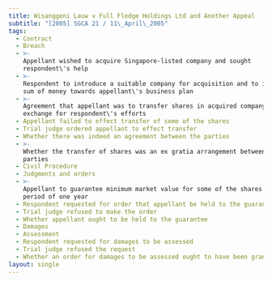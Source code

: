```yaml
---
title: Wisanggeni Lauw v Full Fledge Holdings Ltd and Another Appeal
subtitle: "[2005] SGCA 21 / 11\_April\_2005"
tags:
  - Contract
  - Breach
  - >-
    Appellant wished to acquire Singapore-listed company and sought
    respondent\'s help
  - >-
    Respondent to introduce a suitable company for acquisition and to inject a
    sum of money towards appellant\'s business plan
  - >-
    Agreement that appellant was to transfer shares in acquired company in
    exchange for respondent\'s efforts
  - Appellant failed to effect transfer of some of the shares
  - Trial judge ordered appellant to effect transfer
  - Whether there was indeed an agreement between the parties
  - >-
    Whether the transfer of shares was an ex gratia arrangement between the
    parties
  - Civil Procedure
  - Judgments and orders
  - >-
    Appellant to guarantee minimum market value for some of the shares for a
    period of one year
  - Respondent requested for order that appellant be held to the guarantee
  - Trial judge refused to make the order
  - Whether appellant ought to be held to the guarantee
  - Damages
  - Assessment
  - Respondent requested for damages to be assessed
  - Trial judge refused the request
  - Whether an order for damages to be assessed ought to have been granted
layout: single
---
```


